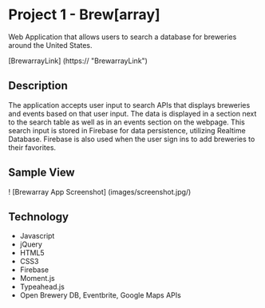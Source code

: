 # Project 1 - Brew[array]

Web Application that allows users to search a database for breweries around the United States.

[BrewarrayLink]
(https:// "BrewarrayLink")

## Description
The application accepts user input to search APIs that displays breweries and events based on that user input. The data is displayed in a section next to the search table as well as in an events section on the webpage. This search input is stored in Firebase for data persistence, utilizing Realtime Database. Firebase is also used when the user sign ins to add breweries to their favorites. 

## Sample View

! [Brewarray App Screenshot]
(images/screenshot.jpg/)

## Technology

+ Javascript
+ jQuery
+ HTML5
+ CSS3
+ Firebase
+ Moment.js
+ Typeahead.js
+ Open Brewery DB, Eventbrite, Google Maps APIs
